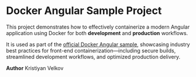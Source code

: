# Docker Angular Sample Project

This project demonstrates how to effectively containerize a modern Angular application using Docker for both **development** and **production** workflows.

It is used as part of the [official Docker Angular sample](https://docs.docker.com/guides/angular/), showcasing industry best practices for front-end containerization—including secure builds, streamlined development workflows, and optimized production delivery.

**Author**
Kristiyan Velkov
